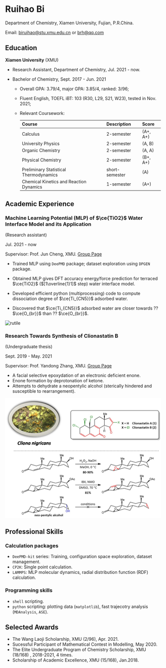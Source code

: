 # Ruihao Bi

Department of Chemistry, Xiamen University, Fujian, P.R.China.

Email: [biruihao@stu.xmu.edu.cn](mailto:biruihao@stu.xmu.edu.cn) or [brh@qq.com](mailto:brh6@qq.com) 

## Education

**Xiamen University** (XMU)

- Research Assistant, Department of Chemistry, Jul. 2021 - now.

- Bachelor of Chemistry, Sept. 2017 - Jun. 2021

  - Overall GPA: 3.79/4, major GPA: 3.85/4, ranked: 3/96;

  - Fluent English, TOEFL iBT: 103 (R30, L29, S21, W23), tested in Nov. 2021; 

  - Relevant Coursework: 
    
    | Course | Description | Score |
    | :--- | :--- | :--- |
    | Calculus |  2-semester| (A+, A+) |
    | University Physics |  2-semester| (A, B) |
    | Organic Chemistry |  2-semester| (A, A) |
    | Physical Chemistry |  2-semester| (B+, A+) |
    | Preliminary Statistical Thermodynamics |  short-semester| (A) |
    | Chemical Kinetics and Reaction Dynamics |  1-semester| (A+) |

## Academic Experience

### Machine Learning Potential (MLP) of $\ce{TiO2}$ Water Interface Model and its Application

(Research assistant) 

Jul. 2021 - now

Supervisor: Prof. Jun Cheng, XMU. [Group Page](https://chengjun.xmu.edu.cn/)

- Trained MLP using `DeePMD` package; dataset exploration using `DPGEN` package.

- Obtained MLP gives DFT accuracy energy/force prediction for terraced  $\ce{TiO2}$ ($[1\overline{1}1]$ step) water interface model.

- Developed efficient python (multiprocessing) code to compute dissociation degree of $\ce{Ti_{CN5}}$ adsorbed water.

- Discovered that $\ce{Ti_{CN5}}$ adsorbed water are closer towards ?? $\ce{O_{br}}$ than ?? $\ce{O_{br}}$.

![rutile]()

### Research Towards Synthesis of Clionastatin B

(Undergraduate thesis) 

Sept. 2019 - May. 2021

Supervisor: Prof. Yandong Zhang, XMU. [Group Page](https://zhanglab.xmu.edu.cn/)

- A facial selective epoxydation of an electronic deficient enone.
- Enone formation by deprotonation of ketone.
- Attempts to dehydrate a neopentylic alcohol (sterically hindered and susceptible  to rearrangement).

![thesis](https://github.com/ruihao69/brh-cv/blob/master/MD-CV/_assets/brh_cv/thesis.jpg)


## Professional Skills

### Calculation packages

- `DeePMD-kit` series: Training, configuration space exploration, dataset management.
- `CP2K`: Single point calculation.
- `LAMMPS`: MLP molecular dynamics, radial distribution function (RDF) calculation.

### Programming skills

- `shell` scripting.
- `python` scripting:  plotting data (`matplotlib`), fast trajecotry analysis (`MDAnalysis`, `ASE`).

## Selected Awards

- The Wang Laoji Scholarship, XMU (2/96), Apr. 2021.
- Sucessful Participant of Mathematical Contest in Modelling, May 2020.
- The Elite Undergraduate Program of Chemistry Scholarship, XMU (18/168) , 2018-2021, 4 times.
- Scholarship of Academic Excellence, XMU (15/168), Jan.2018. 



